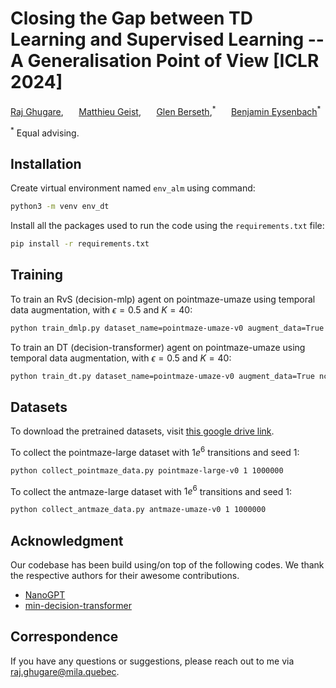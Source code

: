 # Closing the Gap between TD Learning and Supervised Learning -- A Generalisation Point of View [ICLR 2024]
[Raj Ghugare](https://rajghugare19.github.io/), $\quad$ [Matthieu Geist](https://homangab.github.io/), $\quad$ [Glen Berseth](https://neo-x.github.io/),<sup>\*</sup> $\quad$ [Benjamin Eysenbach](https://ben-eysenbach.github.io/)<sup>\*</sup>

<sup>\*</sup> Equal advising.

## Installation

Create virtual environment named `env_alm` using command:<br>
```sh
python3 -m venv env_dt
```

Install all the packages used to run the code using the `requirements.txt` file: <br>
```sh
pip install -r requirements.txt
```

## Training

To train an RvS (decision-mlp) agent on pointmaze-umaze using temporal data augmentation, with $\epsilon=0.5$ and $K=40$:<br> 
```sh
python train_dmlp.py dataset_name=pointmaze-umaze-v0 augment_data=True nclusters=40
```

To train an DT (decision-transformer) agent on pointmaze-umaze using temporal data augmentation, with $\epsilon=0.5$ and $K=40$:<br> 
```sh
python train_dt.py dataset_name=pointmaze-umaze-v0 augment_data=True nclusters=40
```

## Datasets

To download the pretrained datasets, visit [this google drive link](https://drive.google.com/drive/folders/1j8Ok2UMYSqfIQReuE6csf1nMoI1s25K-?usp=sharing).

To collect the pointmaze-large dataset with $1e^6$ transitions and seed 1:<br> 
```sh
python collect_pointmaze_data.py pointmaze-large-v0 1 1000000
```

To collect the antmaze-large dataset with $1e^6$ transitions and seed 1:<br> 
```sh
python collect_antmaze_data.py antmaze-umaze-v0 1 1000000
```

## Acknowledgment
Our codebase has been build using/on top of the following codes. We thank the respective authors for their awesome contributions.
- [NanoGPT](https://github.com/karpathy/nanoGPT)<br>
- [min-decision-transformer](https://github.com/nikhilbarhate99/min-decision-transformer)<br>

## Correspondence

If you have any questions or suggestions, please reach out to me via raj.ghugare@mila.quebec.
